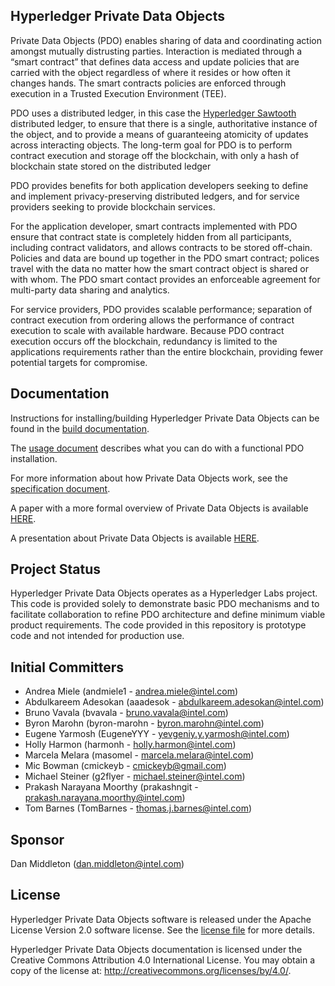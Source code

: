 <!---
Licensed under Creative Commons Attribution 4.0 International License
https://creativecommons.org/licenses/by/4.0/
--->
Hyperledger Private Data Objects
-------------

Private Data Objects (PDO) enables sharing of data and coordinating action
amongst mutually distrusting parties. Interaction is mediated through a “smart
contract” that defines data access and update policies that are carried with
the object regardless of where it resides or how often it changes hands. The
smart contracts policies are enforced through execution in a Trusted Execution
Environment (TEE).

PDO uses a distributed ledger, in this case the
[Hyperledger Sawtooth](httphttps://sawtooth.hyperledger.org/)
distributed ledger, to ensure that there is a single, authoritative
instance of the object, and to provide a means of guaranteeing atomicity of
updates across interacting objects. The long-term goal for PDO is to perform
contract execution and storage off the blockchain, with only a hash of
blockchain state stored on the distributed ledger

PDO provides benefits for both application developers seeking to define and
implement privacy-preserving distributed ledgers, and for service providers
seeking to provide blockchain services.

For the application developer, smart contracts implemented with PDO ensure that
contract state is completely hidden from all participants, including contract
validators, and allows contracts to be stored off-chain. Policies and data are
bound up together in the PDO smart contract; polices travel with the data no
matter how the smart contract object is shared or with whom. The PDO smart
contact provides an enforceable agreement for multi-party data sharing and
analytics.

For service providers, PDO provides scalable performance; separation of
contract execution from ordering allows the performance of contract execution
to scale with available hardware. Because PDO contract execution occurs off
the blockchain, redundancy is limited to the applications requirements rather
than the entire blockchain, providing fewer potential targets for compromise.

Documentation
-------------

Instructions for installing/building Hyperledger Private Data Objects can be
found in the [build documentation](docs/install.md).

The [usage document](docs/usage.md) describes what you can do with a functional PDO
installation.

For more information about how Private Data Objects work, see the
[specification document](docs/specification.md).

A paper with a more formal overview of Private Data Objects is available
[HERE](https://arxiv.org/abs/1807.05686).

A presentation about Private Data Objects is available
[HERE](https://docs.google.com/presentation/d/16V0kK9M_z86WwI-PfdltY5plXnkOdFuK84sWFaExH_k).

Project Status
-------------

Hyperledger Private Data Objects operates as a Hyperledger Labs project. This
code is provided solely to demonstrate basic PDO mechanisms and to facilitate
collaboration to refine PDO architecture and define minimum viable product
requirements. The code provided in this repository is prototype code and not
intended for production use.

Initial Committers
-------------

* Andrea Miele (andmiele1 - andrea.miele@intel.com)
* Abdulkareem Adesokan (aaadesok - abdulkareem.adesokan@intel.com)
* Bruno Vavala (bvavala - bruno.vavala@intel.com)
* Byron Marohn (byron-marohn - byron.marohn@intel.com)
* Eugene Yarmosh (EugeneYYY - yevgeniy.y.yarmosh@intel.com)
* Holly Harmon (harmonh - holly.harmon@intel.com)
* Marcela Melara (masomel - marcela.melara@intel.com)
* Mic Bowman (cmickeyb - cmickeyb@gmail.com)
* Michael Steiner (g2flyer - michael.steiner@intel.com)
* Prakash Narayana Moorthy (prakashngit - prakash.narayana.moorthy@intel.com)
* Tom Barnes (TomBarnes - thomas.j.barnes@intel.com)

Sponsor
-------------

Dan Middleton (dan.middleton@intel.com)

License
-------------

Hyperledger Private Data Objects software is released under the Apache License
Version 2.0 software license. See the [license file](LICENSE) for more details.

Hyperledger Private Data Objects documentation is licensed under the Creative
Commons Attribution 4.0 International License. You may obtain a copy of the
license at: http://creativecommons.org/licenses/by/4.0/.
